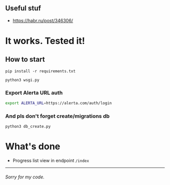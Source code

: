 ## Useful stuf
* https://habr.ru/post/346306/

# It works. Tested it!

## How to start

```commandline
pip install -r requirements.txt
```

```commandline
python3 wsgi.py
```
### Export Alerta URL auth
```bash
export ALERTA_URL=https://alerta.com/auth/login
```

### And pls don't forget create/migrations db

```commandline
python3 db_create.py
```

# What's done

* Progress list view in endpoint `/index`

---

###### Sorry for my code.